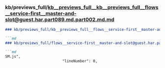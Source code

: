 ### kb/previews_full/kb__previews_full__kb__previews_full__flows__service-first__master-and-slot@guest.har.part089.md.part002.md.md

```md
### kb/previews_full/kb__previews_full__flows__service-first__master-and-slot@guest.har.part089.md.part002.md

```md
### kb/previews_full/flows__service-first__master-and-slot@guest.har.part089.md (part 002)

```md
SM.js",
                          "lineNumber": 0,
                   
```

```

```

```
